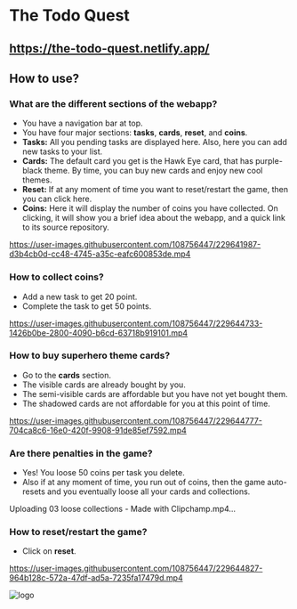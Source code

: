 # The Todo Quest

## https://the-todo-quest.netlify.app/

## How to use?

### What are the different sections of the webapp?
* You have a navigation bar at top.
* You have four major sections: **tasks**, **cards**, **reset**, and **coins**.
* **Tasks:** All you pending tasks are displayed here. Also, here you can add new tasks to your list.
* **Cards:** The default card you get is the Hawk Eye card, that has purple-black theme. By time, you can buy new cards and enjoy new cool themes.
* **Reset:** If at any moment of time you want to reset/restart the game, then you can click here.
* **Coins:** Here it will display the number of coins you have collected. On clicking, it will show you a brief idea about the webapp, and a quick link to its source repository.

https://user-images.githubusercontent.com/108756447/229641987-d3b4cb0d-cc48-4745-a35c-eafc600853de.mp4

### How to collect coins?
* Add a new task to get 20 point.
* Complete the task to get 50 points.

https://user-images.githubusercontent.com/108756447/229644733-1426b0be-2800-4090-b6cd-63718b919101.mp4

### How to buy superhero theme cards?
* Go to the **cards** section.
* The visible cards are already bought by you.
* The semi-visible cards are affordable but you have not yet bought them.
* The shadowed cards are not affordable for you at this point of time.

https://user-images.githubusercontent.com/108756447/229644777-704ca8c6-16e0-420f-9908-91de85ef7592.mp4

### Are there penalties in the game?
* Yes! You loose 50 coins per task you delete.
* Also if at any moment of time, you run out of coins, then the game auto-resets and you eventually loose all your cards and collections.

Uploading 03 loose collections - Made with Clipchamp.mp4…

### How to reset/restart the game?
* Click on **reset**.

https://user-images.githubusercontent.com/108756447/229644827-964b128c-572a-47df-ad5a-7235fa17479d.mp4

![logo](https://user-images.githubusercontent.com/108756447/229645392-dcdf3ae6-3305-48b6-bbb6-5cc72621067d.png)
